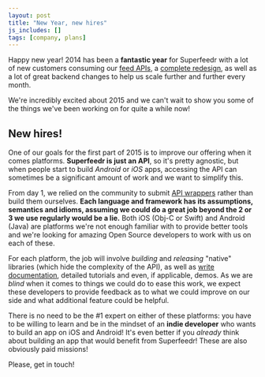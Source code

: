 ```yaml
---
layout: post
title: "New Year, new hires"
js_includes: []
tags: [company, plans]
---
```


Happy new year! 2014 has been a **fantastic year** for Superfeedr with a lot of new customers consuming our [feed APIs](https://superfeedr.com/subscriber), a [complete redesign](http://blog.superfeedr.com/new-design/), as well as a lot of great backend changes to help us scale further and further every month. 

We're incredibly excited about 2015 and we can't wait to show you some of the things we've been working on for quite a while now!

## New hires!

One of our goals for the first part of 2015 is to improve our offering when it comes platforms. **Superfeedr is just an API**, so it's pretty agnostic, but when people start to build *Android* or *iOS* apps, accessing the API can sometimes be a significant amount of work and we want to simplify this.

From day 1, we relied on the community to submit [API wrappers](https://github.com/superfeedr/) rather than build them ourselves. **Each language and framework has its assumptions, semantics and idioms, assuming we could do a great job beyond the 2 or 3 we use regularly would be a lie.** Both iOS (Obj-C or Swift) and Android (Java) are platforms we're not enough familiar with to provide better tools and we're looking for amazing Open Source developers to work with us on each of these.

For each platform, the job will involve *building* and *releasing* "native" libraries (which hide the complexity of the API), as well as [write documentation](http://documentation.superfeedr.com/), detailed tutorials and even, if applicable, demos. As we are *blind* when it comes to things we could do to ease this work, we expect these developers to provide feedback as to what we could improve on our side and what additional feature could be helpful.

There is no need to be the #1 expert on either of these platforms: you have to be willing to learn and be in the mindset of an **indie developer** who wants to build an app on iOS and Android! It's even better if you *already* think about building an app that would benefit from Superfeedr! These are also obviously paid missions!

Please, get in touch!

